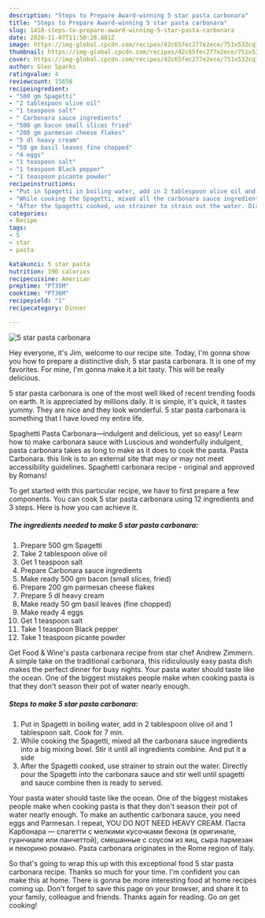 ```yaml
---
description: "Steps to Prepare Award-winning 5 star pasta carbonara"
title: "Steps to Prepare Award-winning 5 star pasta carbonara"
slug: 1410-steps-to-prepare-award-winning-5-star-pasta-carbonara
date: 2020-11-07T11:50:28.881Z
image: https://img-global.cpcdn.com/recipes/42c65fec277e2ece/751x532cq70/5-star-pasta-carbonara-recipe-main-photo.jpg
thumbnail: https://img-global.cpcdn.com/recipes/42c65fec277e2ece/751x532cq70/5-star-pasta-carbonara-recipe-main-photo.jpg
cover: https://img-global.cpcdn.com/recipes/42c65fec277e2ece/751x532cq70/5-star-pasta-carbonara-recipe-main-photo.jpg
author: Glen Sparks
ratingvalue: 4
reviewcount: 15658
recipeingredient:
- "500 gm Spagetti"
- "2 tablespoon olive oil"
- "1 teaspoon salt"
- " Carbonara sauce ingredients"
- "500 gm bacon small slices fried"
- "200 gm parmesan cheese flakes"
- "5 dl heavy cream"
- "50 gm basil leaves fine chopped"
- "4 eggs"
- "1 teaspoon salt"
- "1 teaspoon Black pepper"
- "1 teaspoon picante powder"
recipeinstructions:
- "Put in Spagetti in boiling water, add in 2 tablespoon olive oil and 1 tablespoon salt. Cook for 7 min."
- "While cooking the Spagetti, mixed all the carbonara sauce ingredients into a big mixing bowl. Stir it until all ingredients combine. And put it a side"
- "After the Spagetti cooked, use strainer to strain out the water. Directly pour the Spagetti into the carbonara sauce and stir well until spagetti and sauce combine then is ready to served."
categories:
- Recipe
tags:
- 5
- star
- pasta

katakunci: 5 star pasta 
nutrition: 190 calories
recipecuisine: American
preptime: "PT35M"
cooktime: "PT36M"
recipeyield: "1"
recipecategory: Dinner

---
```



![5 star pasta carbonara](https://img-global.cpcdn.com/recipes/42c65fec277e2ece/751x532cq70/5-star-pasta-carbonara-recipe-main-photo.jpg)

Hey everyone, it's Jim, welcome to our recipe site. Today, I'm gonna show you how to prepare a distinctive dish, 5 star pasta carbonara. It is one of my favorites. For mine, I'm gonna make it a bit tasty. This will be really delicious.

5 star pasta carbonara is one of the most well liked of recent trending foods on earth. It is appreciated by millions daily. It is simple, it's quick, it tastes yummy. They are nice and they look wonderful. 5 star pasta carbonara is something that I have loved my entire life.

Spaghetti Pasta Carbonara—indulgent and delicious, yet so easy! Learn how to make carbonara sauce with Luscious and wonderfully indulgent, pasta carbonara takes as long to make as it does to cook the pasta. Pasta Carbonara. this link is to an external site that may or may not meet accessibility guidelines. Spaghetti carbonara recipe - original and approved by Romans!


To get started with this particular recipe, we have to first prepare a few components. You can cook 5 star pasta carbonara using 12 ingredients and 3 steps. Here is how you can achieve it.

<!--inarticleads1-->

##### The ingredients needed to make 5 star pasta carbonara:

1. Prepare 500 gm Spagetti
1. Take 2 tablespoon olive oil
1. Get 1 teaspoon salt
1. Prepare  Carbonara sauce ingredients
1. Make ready 500 gm bacon (small slices, fried)
1. Prepare 200 gm parmesan cheese flakes
1. Prepare 5 dl heavy cream
1. Make ready 50 gm basil leaves (fine chopped)
1. Make ready 4 eggs
1. Get 1 teaspoon salt
1. Take 1 teaspoon Black pepper
1. Take 1 teaspoon picante powder


Get Food &amp; Wine&#39;s pasta carbonara recipe from star chef Andrew Zimmern. A simple take on the traditional carbonara, this ridiculously easy pasta dish makes the perfect dinner for busy nights. Your pasta water should taste like the ocean. One of the biggest mistakes people make when cooking pasta is that they don&#39;t season their pot of water nearly enough. 

<!--inarticleads2-->

##### Steps to make 5 star pasta carbonara:

1. Put in Spagetti in boiling water, add in 2 tablespoon olive oil and 1 tablespoon salt. Cook for 7 min.
1. While cooking the Spagetti, mixed all the carbonara sauce ingredients into a big mixing bowl. Stir it until all ingredients combine. And put it a side
1. After the Spagetti cooked, use strainer to strain out the water. Directly pour the Spagetti into the carbonara sauce and stir well until spagetti and sauce combine then is ready to served.


Your pasta water should taste like the ocean. One of the biggest mistakes people make when cooking pasta is that they don&#39;t season their pot of water nearly enough. To make an authentic carbonara sauce, you need eggs and Parmesan. I repeat, YOU DO NOT NEED HEAVY CREAM. Паста Карбонара — спагетти с мелкими кусочками бекона (в оригинале, гуанчиале или панчеттой), смешанные с соусом из яиц, сыра пармезан и пекорино романо. Pasta carbonara originates in the Rome region of Italy. 

So that's going to wrap this up with this exceptional food 5 star pasta carbonara recipe. Thanks so much for your time. I'm confident you can make this at home. There is gonna be more interesting food at home recipes coming up. Don't forget to save this page on your browser, and share it to your family, colleague and friends. Thanks again for reading. Go on get cooking!
